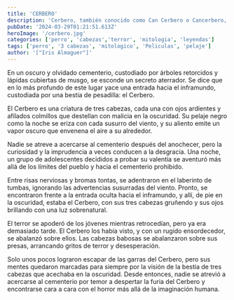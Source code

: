 ```yaml
---
title: 'CERBERO'
description: 'Cerbero, también conocido como Can Cerbero o Cancerbero, era el perro del dios Hades; un monstruo de tres cabezas en la tradición más común, llamadas Veltesta, Tretesta y Drittesta; o de cincuenta cabezas según Hesíodo, con una serpiente en lugar de cola'
pubDate: '2024-03-29T01:21:51.613Z'
heroImage: '/cerbero.jpg'
categories: ['perro', 'cabezas','terror', 'mitologia', 'leyendas']
tags: ['perro', '3 cabezas', 'mitologico', 'Peliculas', 'pelaje']
author: '["Iris Almaguer"]'
---
```


En un oscuro y olvidado cementerio, custodiado por árboles retorcidos y lápidas cubiertas de musgo, se esconde un secreto aterrador. Se dice que en lo más profundo de este lugar yace una entrada hacia el inframundo, custodiada por una bestia de pesadilla: el Cerbero.

El Cerbero es una criatura de tres cabezas, cada una con ojos ardientes y afilados colmillos que destellan con malicia en la oscuridad. Su pelaje negro como la noche se eriza con cada susurro del viento, y su aliento emite un vapor oscuro que envenena el aire a su alrededor.

Nadie se atreve a acercarse al cementerio después del anochecer, pero la curiosidad y la imprudencia a veces conducen a la desgracia. Una noche, un grupo de adolescentes decididos a probar su valentía se aventuró más allá de los límites del pueblo y hacia el cementerio prohibido.

Entre risas nerviosas y bromas tontas, se adentraron en el laberinto de tumbas, ignorando las advertencias susurradas del viento. Pronto, se encontraron frente a la entrada oculta hacia el inframundo, y allí, de pie en la oscuridad, estaba el Cerbero, con sus tres cabezas gruñendo y sus ojos brillando con una luz sobrenatural.

El terror se apoderó de los jóvenes mientras retrocedían, pero ya era demasiado tarde. El Cerbero los había visto, y con un rugido ensordecedor, se abalanzó sobre ellos. Las cabezas babosas se abalanzaron sobre sus presas, arrancando gritos de terror y desesperación.

Solo unos pocos lograron escapar de las garras del Cerbero, pero sus mentes quedaron marcadas para siempre por la visión de la bestia de tres cabezas que acechaba en la oscuridad. Desde entonces, nadie se atrevió a acercarse al cementerio por temor a despertar la furia del Cerbero y encontrarse cara a cara con el horror más allá de la imaginación humana.